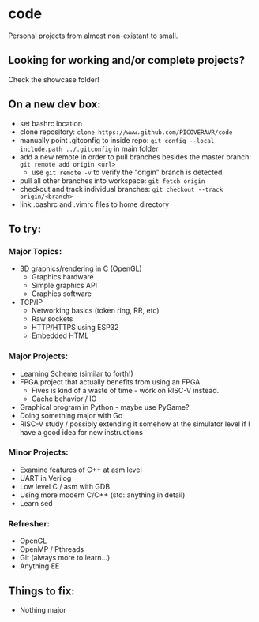 # code
Personal projects from almost non-existant to small.
## Looking for working and/or complete projects?
Check the showcase folder!
## On a new dev box:
- set bashrc location
- clone repository: `clone https://www.github.com/PICOVERAVR/code`
- manually point .gitconfig to inside repo: `git config --local include.path ../.gitconfig` in main folder
- add a new remote in order to pull branches besides the master branch: `git remote add origin <url>`
	- use `git remote -v` to verify the "origin" branch is detected.
- pull all other branches into workspace: `git fetch origin`
- checkout and track individual branches: `git checkout --track origin/<branch>`
- link .bashrc and .vimrc files to home directory

## To try:
### Major Topics:
- 3D graphics/rendering in C (OpenGL)
	- Graphics hardware
	- Simple graphics API
	- Graphics software
- TCP/IP
	- Networking basics (token ring, RR, etc)
	- Raw sockets
	- HTTP/HTTPS using ESP32
	- Embedded HTML
### Major Projects:
- Learning Scheme (similar to forth!)
- FPGA project that actually benefits from using an FPGA
	- Fives is kind of a waste of time - work on RISC-V instead.
	- Cache behavior / IO
- Graphical program in Python - maybe use PyGame?
- Doing something major with Go
- RISC-V study / possibly extending it somehow at the simulator level if I have a good idea for new instructions
### Minor Projects:
- Examine features of C++ at asm level
- UART in Verilog
- Low level C / asm with GDB
- Using more modern C/C++ (std::anything in detail)
- Learn sed
### Refresher:
- OpenGL
- OpenMP / Pthreads
- Git (always more to learn...)
- Anything EE
## Things to fix:
- Nothing major
